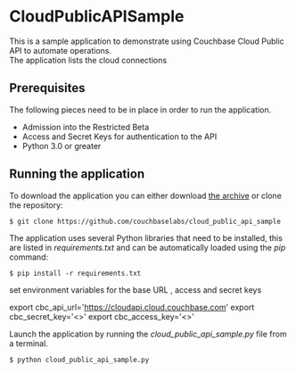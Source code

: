 # CloudPublicAPISample
This is a sample application to demonstrate using Couchbase Cloud Public API to automate operations.  
The application lists the cloud connections


## Prerequisites
The following pieces need to be in place in order to run the application.

* Admission into the Restricted Beta
* Access and Secret Keys for authentication to the API
* Python 3.0 or greater


## Running the application
To download the application you can either download [the archive](https://github.com/couchbaselabs/cloud_public_api_sample) or clone the repository:

```
$ git clone https://github.com/couchbaselabs/cloud_public_api_sample
```

The application uses several Python libraries that need to be installed, this are listed in _requirements.txt_ and can be automatically loaded using the _pip_ command:
```
$ pip install -r requirements.txt
```

set environment variables for the base URL , access and secret keys 

export cbc_api_url='https://cloudapi.cloud.couchbase.com'
export cbc_secret_key='<>'
export cbc_access_key='<>'

Launch the application by running the _cloud_public_api_sample.py_ file from a terminal.
 
```
$ python cloud_public_api_sample.py
```
